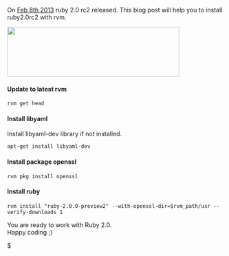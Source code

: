 On [Feb 8th 2013](http://www.ruby-lang.org/en/news/2013/02/08/ruby-2-0-0-rc2-is-released/) ruby 2.0 rc2 released. This blog post will help you to install ruby2.0rc2 with rvm.

[<img src="http://1.bp.blogspot.com/-jfklDzj5yaY/URexLhV1XYI/AAAAAAAAM5k/cSY9S0qCQCo/s400/ruby2.0rc2.png" width="400" height="116" />](http://1.bp.blogspot.com/-jfklDzj5yaY/URexLhV1XYI/AAAAAAAAM5k/cSY9S0qCQCo/s1600/ruby2.0rc2.png)

#### 

#### Update to latest rvm

    rvm get head

#### Install libyaml

Install libyaml-dev library if not installed.

    apt-get install libyaml-dev

#### Install package openssl

    rvm pkg install openssl

#### Install ruby

    rvm install "ruby-2.0.0-preview2" --with-openssl-dir=$rvm_path/usr --verify-downloads 1

You are ready to work with Ruby 2.0.  
Happy coding ;)

$
